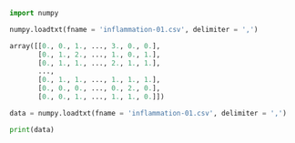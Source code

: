 ```python
import numpy
```


```python
numpy.loadtxt(fname = 'inflammation-01.csv', delimiter = ',')
```


```python
array([[0., 0., 1., ..., 3., 0., 0.],
       [0., 1., 2., ..., 1., 0., 1.],
       [0., 1., 1., ..., 2., 1., 1.],
       ...,
       [0., 1., 1., ..., 1., 1., 1.],
       [0., 0., 0., ..., 0., 2., 0.],
       [0., 0., 1., ..., 1., 1., 0.]])
```


```python
data = numpy.loadtxt(fname = 'inflammation-01.csv', delimiter = ',')
```


```python
print(data)
```


```python

```


```python

```


```python

```


```python

```


```python

```


```python

```


```python

```
